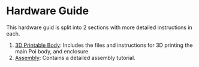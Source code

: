 # Hardware Guide

This hardware guid is split into 2 sections with more detailed instructions in each.

1. [3D Printable Body](./3D%20Printable%20Body/): Includes the files and instructions for 3D printing the main Poi body, and enclosure.
1. [Assembly](./Assembly/): Contains a detailed assembly tutorial.
